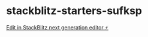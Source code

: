 # stackblitz-starters-sufksp

[Edit in StackBlitz next generation editor ⚡️](https://stackblitz.com/~/github.com/muyuliyue/stackblitz-starters-sufksp)